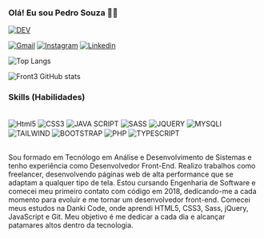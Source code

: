 ### Olá! Eu sou Pedro Souza 👋🏻

[![DEV](https://ForTheBadge.com/images/badges/built-by-developers.svg)](https://devsouza.vercel.app/)

[![Gmail](https://img.shields.io/badge/Gmail-D14836?style=for-the-badge&logo=gmail&logoColor=white)](mailto:pedrohenrique565678@gmail.com)
[![Instagram](https://img.shields.io/badge/Instagram-E4405F?style=for-the-badge&logo=instagram&logoColor=white)](https://www.instagram.com/dev_frontbr/?next=%2F)
[![Linkedin](https://img.shields.io/badge/LinkedIn-0077B5?style=for-the-badge&logo=linkedin&logoColor=white)](https://www.linkedin.com/in/pedro-souza-b67586218/)

![Top Langs](https://github-readme-stats.vercel.app/api/top-langs/?username=PedroFront3&hide_progress=true)

![Front3 GitHub stats](https://github-readme-stats.vercel.app/api?username=PedroFront3&show_icons=true&theme=highcontrast)

###  Skills (Habilidades)

<div style="display:inline_block"><br/>
 <img align="center" alt="Html5" src="https://img.shields.io/badge/HTML5-E34F26?style=for-the-badge&logo=html5&logoColor=white">
 <img align="center" alt="CSS3" src="https://img.shields.io/badge/CSS3-1572B6?style=for-the-badge&logo=css3&logoColor=white">
 <img align="center" alt="JAVA SCRIPT" src="https://img.shields.io/badge/JavaScript-323330?style=for-the-badge&logo=javascript&logoColor=F7DF1E">
 <img align="center" alt="SASS" src="https://img.shields.io/badge/Sass-CC6699?style=for-the-badge&logo=sass&logoColor=white">
 <img align="center" alt="JQUERY" src="https://img.shields.io/badge/jQuery-0769AD?style=for-the-badge&logo=jquery&logoColor=white">
 <img align="center" alt="MYSQLI" src="https://img.shields.io/badge/MySQL-00000F?style=for-the-badge&logo=mysql&logoColor=white">
 <img align="center" alt="TAILWIND" src="https://img.shields.io/badge/Tailwind_CSS-38B2AC?style=for-the-badge&logo=tailwind-css&logoColor=white">
 <img align="center" alt="BOOTSTRAP" src="https://img.shields.io/badge/Bootstrap-563D7C?style=for-the-badge&logo=bootstrap&logoColor=white">
 <img align="center" alt="PHP" src="https://img.shields.io/badge/PHP-777BB4?style=for-the-badge&logo=php&logoColor=white">
 <img align="center" alt="TYPESCRIPT" src="https://img.shields.io/badge/TypeScript-007ACC?style=for-the-badge&logo=typescript&logoColor=white">
</div><br/>

Sou formado em Tecnólogo em Análise e Desenvolvimento de Sistemas e tenho experiência como Desenvolvedor Front-End. Realizo trabalhos como freelancer, desenvolvendo páginas web de alta performance que se adaptam a qualquer tipo de tela. Estou cursando Engenharia de Software e comecei meu primeiro contato com código em 2018, dedicando-me a cada momento para evoluir e me tornar um desenvolvedor front-end. Comecei meus estudos na Danki Code, onde aprendi HTML5, CSS3, Sass, jQuery, JavaScript e Git. Meu objetivo é me dedicar a cada dia e alcançar patamares altos dentro da tecnologia.

